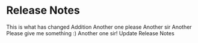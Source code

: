 # Release Notes

This is what has changed
Addition
Another one please
Another sir
Another
Please give me something :)
Another one sir!
Update Release Notes
